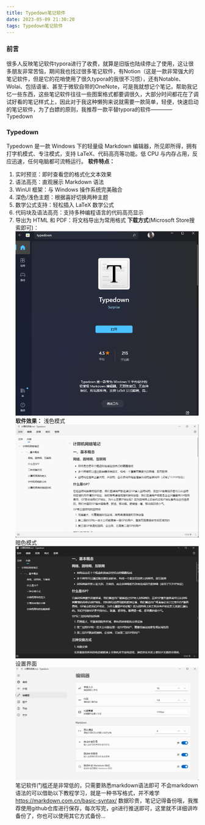 ```yaml
---
title: Typedown笔记软件
date: 2023-05-09 21:30:20
tags: Typedown笔记软件
---
```

### 前言
很多人反映笔记软件typora进行了收费，就算是旧版也陆续停止了使用，这让很多朋友非常苦恼，期间我也找过很多笔记软件，有Notion（这是一款非常强大的笔记软件，但是它的花哨使用了很久typora的我很不习惯），还有Notable、Wolai、包括语雀、甚至于微软自带的OneNote，可是我就想记个笔记，帮助我记忆一些东西，这些笔记软件往往一些图案格式都要调很久，大部分时间都花在了调试好看的笔记样式上，因此对于我这种懒狗来说就需要一款简单，轻便，快速启动的笔记软件，为了白嫖的原则，我推荐一款平替typora的软件————Typedown
### Typedown
Typedown 是一款 Windows 下的轻量级 Markdown 编辑器，所见即所得，拥有打字机模式、专注模式，支持 LaTeX、代码高亮等功能。低 CPU 与内存占用，反应迅速，任何电脑都可流畅运行。
**软件特点：**
1. 实时预览：即时查看您的格式化文本效果
2. 语法高亮：直观展示 Markdown 语法
3. WinUI 框架：与 Windows 操作系统完美融合
4. 深色/浅色主题：根据喜好切换两种主题
5. 数学公式支持：轻松插入 LaTeX 数学公式
6. 代码块及语法高亮：支持多种编程语言的代码高亮显示
7. 导出为 HTML 和 PDF：将文档导出为常用格式
**下载方式**(Microsoft Store搜索即可)：
![](./typedown/store.png)
**软件效果：**
浅色模式
![](./typedown/type.png)
暗色模式
![](./typedown/down.png)
设置界面
![](./typedown/setting.png)
笔记软件门槛还是非常低的，只需要熟悉markdown语法即可
不会markdown语法的可以借助以下教程学习，就是一种书写格式，并不难学
https://markdown.com.cn/basic-syntax/
数据珍贵，笔记记得备份哦，我推荐使用github仓库进行保存，每次写完，git进行推送即可，这里就不详细讲咋备份了，你也可以使用其它方式备份...